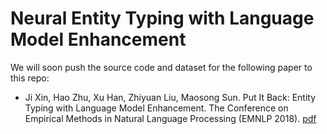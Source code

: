 # Neural Entity Typing with Language Model Enhancement

We will soon push the source code and dataset for the following paper to this repo:

*   Ji Xin, Hao Zhu, Xu Han, Zhiyuan Liu, Maosong Sun. Put It Back: Entity Typing with Language Model Enhancement. The Conference on Empirical Methods in Natural Language Processing (EMNLP 2018). [pdf](http://aclweb.org/anthology/D18-1121)
